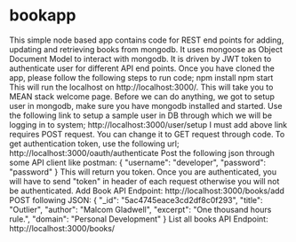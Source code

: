 # bookapp
This simple node based app contains code for REST end points for adding, updating and retrieving books from mongodb.
It uses mongoose as Object Document Model to interact with mongodb.
It is driven by JWT token to authenticate user for different API end points.
Once you have cloned the app, please follow the following steps to run code;
npm install
npm start
This will run the localhost on http://localhost:3000/. This will take you to MEAN stack welcome page.
Before we can do anything, we got to setup user in mongodb, make sure you have mongodb installed and started. Use the following link to setup a sample user in DB through which we will be logging in to system;
http://localhost:3000/user/setup
I must add above link requires POST request. You can change it to GET request through code.
To get authentication token, use the following url;
http://localhost:3000/oauth/authenticate
Post the following json through some API client like postman:
{
"username": "developer",
"password": "password"
}
This will return you token. Once you are authenticated, you will have to send "token" in header of each request otherwise you will not be authenticated.
Add Book API Endpoint: http://localhost:3000/books/add 
POST following JSON:
        {
        "_id": "5ac4745eace3cd2df8c0f293",
        "title": "Outlier",
        "author": "Malcom Gladwell",
        "excerpt": "One thousand hours rule.",
        "domain": "Personal Development"
        }
List all books API Endpoint: http://localhost:3000/books/
